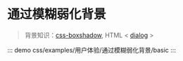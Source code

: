 # 通过模糊弱化背景

> 背景知识：[css-boxshadow](https://developer.mozilla.org/zh-CN/docs/Web/CSS/css-boxshadow), HTML < [dialog](https://developer.mozilla.org/zh-CN/docs/Web/HTML/Element/dialog) >

::: demo
css/examples/用户体验/通过模糊弱化背景/basic
:::

